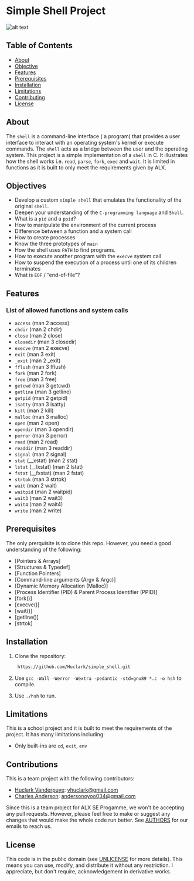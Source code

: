 # Simple Shell Project
![alt text](https://s3.amazonaws.com/intranet-projects-files/holbertonschool-low_level_programming/235/shell.jpeg)

## Table of Contents
- [About](#about)
- [Objective](#objective)
- [Features](#features)
- [Prerequisites](#prerequisites)
- [Installation](#installation)
- [Limitations](#limitations)
- [Contributing](#contributing)
- [License](#license)

## About
The `shell` is a command-line interface ( a program) that provides a user interface to interact with an operating system's kernel or execute commands. The `shell` acts as a bridge between the user and the operating system.
This project is a simple implementation of a `shell` in C. It illustrates how the shell works i.e. `read`, `parse`, `fork`, `exec` and `wait`. It is limited in functions as it is built to only meet the requirements given by ALX.

## Objectives
- Develop a custom `simple shell` that emulates the functionality
of the original `shell`.
- Deepen your understanding of the `C-programming language` and `Shell`.
- What is a `pid` and a `ppid`?
- How to manipulate the environment of the current process
- Difference between a function and a system call
- How to create processes
- Know the three prototypes of `main`
- How the shell uses `PATH` to find programs.
- How to execute another program with the `execve` system call
- How to suspend the execution of a process until one of its children terminates
- What is `EOF` / “end-of-file”?

## Features
### List of allowed functions and system calls
- `access` (man 2 access)
- `chdir` (man 2 chdir)
- `close` (man 2 close)
- `closedir` (man 3 closedir)
- `execve` (man 2 execve)
- `exit` (man 3 exit)
- `_exit` (man 2 _exit)
- `fflush` (man 3 fflush)
- `fork` (man 2 fork)
- `free` (man 3 free)
- `getcwd` (man 3 getcwd)
- `getline` (man 3 getline)
- `getpid` (man 2 getpid)
- `isatty` (man 3 isatty)
- `kill` (man 2 kill)
- `malloc` (man 3 malloc)
- `open` (man 2 open)
- `opendir` (man 3 opendir)
- `perror` (man 3 perror)
- `read` (man 2 read)
- `readdir` (man 3 readdir)
- `signal` (man 2 signal)
- `stat` (__xstat) (man 2 stat)
- `lstat` (__lxstat) (man 2 lstat)
- `fstat` (__fxstat) (man 2 fstat)
- `strtok` (man 3 strtok)
- `wait` (man 2 wait)
- `waitpid` (man 2 waitpid)
- `wait3` (man 2 wait3)
- `wait4` (man 2 wait4)
- `write` (man 2 write)

## Prerequisites
The only prerquisite is to clone this repo. However, you need a good understanding of the following:
- [Pointers & Arrays]
- [Structures & Typedef]
- [Function Pointers]
- [Command-line arguments (Argv & Argc)]
- [Dynamic Memory Allocation (Malloc)]
- [Process Identifier (PID) & Parent Process Identifier (PPID)]
- [fork()]
- [execve()]
- [wait()]
- [getline()]
- [strtok]

## Installation
1. Clone the repository:

   ```bash
	https://github.com/Huclark/simple_shell.git

2. Use `gcc -Wall -Werror -Wextra -pedantic -std=gnu89 *.c -o hsh` to compile.

3. Use `./hsh` to run.


## Limitations
This is a school project and it is built to meet the requirements of the project. It has many limitations including:
- Only built-ins are `cd`, `exit`, `env`

## Contributions
This is a team project with the following contributors:
  - [Huclark Vanderpuye](https://github.com/Huclark): vhuclark@gmail.com <br/>
  - [Charles Anderson](https://github.com/Charles130-Anderson): andersonoyoo034@gmail.com

Since this is a team project for ALX SE Progamme, we won't be accepting any pull requests. However, please feel free to make or suggest any changes that would make the whole code run better. See [AUTHORS](AUTHORS) for our emails to reach us.

## License
This code is in the public domain (see [UNLICENSE](UNLICENSE) for more details). This means you can use, modify, and distribute it without any restriction. I appreciate, but don't require, acknowledgement in derivative works.